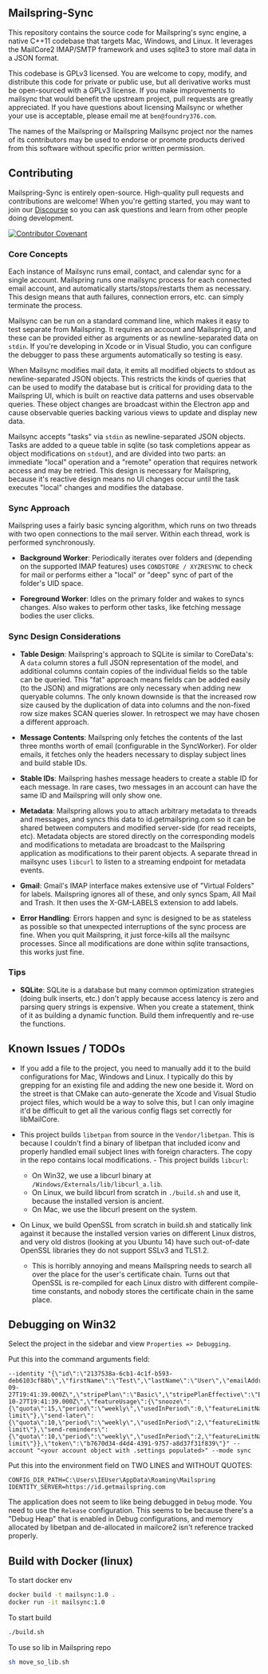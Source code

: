 ## Mailspring-Sync

This repository contains the source code for Mailspring's sync engine, a native
C++11 codebase that targets Mac, Windows, and Linux. It leverages the MailCore2
IMAP/SMTP framework and uses sqlite3 to store mail data in a JSON format.

This codebase is GPLv3 licensed. You are welcome to copy, modify, and
distribute this code for private or public use, but all derivative works must
be open-sourced with a GPLv3 license. If you make improvements to mailsync that
would benefit the upstream project, pull requests are greatly appreciated. If
you have questions about licensing Mailsync or whether your use is acceptable,
please email me at `ben@foundry376.com`.

The names of the Mailspring or Mailspring Mailsync project nor the names of its
contributors may be used to endorse or promote products derived from this
software without specific prior written permission.

## Contributing

Mailspring-Sync is entirely open-source. High-quality pull requests and
contributions are welcome! When you're getting started, you may want to join our
[Discourse](https://community.getmailspring.com/) so you can ask questions and
learn from other people doing development.

[![Contributor Covenant](https://img.shields.io/badge/Contributor%20Covenant-v2.0%20adopted-ff69b4.svg)](CODE_OF_CONDUCT.md)

### Core Concepts

Each instance of Mailsync runs email, contact, and calendar sync for a single
account. Mailspring runs one mailsync process for each connected email account,
and automatically starts/stops/restarts them as necessary. This design means
that auth failures, connection errors, etc. can simply terminate the process.

Mailsync can be run on a standard command line, which makes it easy to test
separate from Mailspring. It requires an account and Mailspring ID, and these
can be provided either as arguments or as newline-separated data on `stdin`. If
you're developing in Xcode or in Visual Studio, you can configure the debugger
to pass these arguments automatically so testing is easy.

When Mailsync modifies mail data, it emits all modified objects to stdout as
newline-separated JSON objects. This restricts the kinds of queries that can be
used to modify the database but is critical for providing data to the
Mailspring UI, which is built on reactive data patterns and uses observable
queries. These object changes are broadcast within the Electron app and cause
observable queries backing various views to update and display new data.

Mailsync accepts "tasks" via `stdin` as newline-separated JSON objects. Tasks
are added to a queue table in sqlite (so task completions appear as object
modifications on `stdout`), and are divided into two parts: an immediate
"local" operation and a "remote" operation that requires network access and may
be retried. This design is necessary for Mailspring, because it's reactive
design means no UI changes occur until the task executes "local" changes and
modifies the database.

### Sync Approach

Mailspring uses a fairly basic syncing algorithm, which runs on two threads
with two open connections to the mail server. Within each thread, work is
performed synchronously.

- **Background Worker**: Periodically iterates over folders and (depending on
the supported IMAP features) uses `CONDSTORE / XYZRESYNC` to check for mail or
performs either a "local" or "deep" sync of part of the folder's UID space.

- **Foreground Worker**: Idles on the primary folder and wakes to syncs
changes. Also wakes to perform other tasks, like fetching message bodies the
user clicks.

### Sync Design Considerations

- **Table Design**: Mailspring's approach to SQLite is similar to CoreData's: A
`data` column stores a full JSON representation of the model, and additional
columns contain copies of the individual fields so the table can be queried.
This "fat" approach means fields can be added easily (to the JSON) and
migrations are only necessary when adding new queryable columns. The only known
downside is that the increased row size caused by the duplication of data into
columns and the non-fixed row size makes SCAN queries slower. In retrospect we
may have chosen a different approach.

- **Message Contents**: Mailspring only fetches the contents of the last three
months worth of email (configurable in the SyncWorker). For older emails, it
fetches only the headers necessary to display subject lines and build stable
IDs.

- **Stable IDs**: Mailspring hashes message headers to create a stable ID for
each message. In rare cases, two messages in an account can have the same ID
and Mailspring will only show one.

- **Metadata**: Mailspring allows you to attach arbitrary metadata to threads
and messages, and syncs this data to id.getmailspring.com so it can be shared
between computers and modified server-side (for read receipts, etc). Metadata
objects are stored directly on the corresponding models and modifications to
metadata are broadcast to the Mailspring application as modifications to their
parent objects. A separate thread in mailsync uses `libcurl` to listen to a
streaming endpoint for metadata events.

- **Gmail**: Gmail's IMAP interface makes extensive use of "Virtual Folders"
for labels. Mailspring ignores all of these, and only syncs Spam, All Mail and
Trash. It then uses the X-GM-LABELS extension to add labels.

- **Error Handling**: Errors happen and sync is designed to be as stateless as
possible so that unexpected interruptions of the sync process are fine. When
you quit Mailspring, it just force-kills all the mailsync processes. Since all
modifications are done within sqlite transactions, this works just fine.

### Tips

- **SQLite**: SQLite is a database but many common optimization strategies
(doing bulk inserts, etc.) don't apply because access latency is zero and
parsing query strings is expensive. When you create a statement, think of it as
building a dynamic function. Build them infrequently and re-use the functions.

## Known Issues / TODOs

- If you add a file to the project, you need to manually add it to the build
configurations for Mac, Windows and Linux. I typically do this by grepping for
an existing file and adding the new one beside it. Word on the street is that
CMake can auto-generate the Xcode and Visual Studio project files, which would
be a way to solve this, but I can only imagine it'd be difficult to get all the
various config flags set correctly for libMailCore.

- This project builds `libetpan` from source in the `Vendor/libetpan`. This is
because I couldn't find a binary of libetpan that included iconv and properly
handled email subject lines with foreign characters. The copy in the repo
contains local modifications. - This project builds `libcurl`:

  - On Win32, we use a libcurl binary at `/Windows/Externals/lib/libcurl_a.lib`.
  - On Linux, we build libcurl from scratch in `./build.sh` and use it,
    because the installed version is ancient.
  - On Mac, we use the libcurl present on the system.

- On Linux, we build OpenSSL from scratch in build.sh and statically link
against it because the installed version varies on different Linux distros, and
very old distros (looking at you Ubuntu 14) have such out-of-date OpenSSL
libraries they do not support SSLv3 and TLS1.2.

  - This is horribly annoying and means Mailspring needs to search all over the
  place for the user's certificate chain. Turns out that OpenSSL is re-compiled
  for each Linux distro with different compile-time constants, and nobody
  stores the certificate chain in the same place.

## Debugging on Win32

Select the project in the sidebar and view `Properties => Debugging`.

Put this into the command arguments field:

```
--identity "{\"id\":\"2137538a-6cb1-4c1f-b593-deb6103cf88b\",\"firstName\":\"Test\",\"lastName\":\"User\",\"emailAddress\":\"testuser@getmailspring.com\",\"object\":\"identity\",\"createdAt\":\"2017-09-27T19:41:39.000Z\",\"stripePlan\":\"Basic\",\"stripePlanEffective\":\"Basic\",\"stripeCustomerId\":\"XXXXX\",\"stripePeriodEnd\":\"2017-10-27T19:41:39.000Z\",\"featureUsage\":{\"snooze\":{\"quota\":15,\"period\":\"weekly\",\"usedInPeriod\":0,\"featureLimitName\":\"basic-limit\"},\"send-later\":{\"quota\":10,\"period\":\"weekly\",\"usedInPeriod\":2,\"featureLimitName\":\"basic-limit\"},\"send-reminders\":{\"quota\":10,\"period\":\"weekly\",\"usedInPeriod\":2,\"featureLimitName\":\"basic-limit\"}},\"token\":\"b7670d34-d4d4-4391-9757-a8d37f31f839\"}" --account "<your account object with .settings populated>" --mode sync
```

Put this into the environment field on TWO LINES and WITHOUT QUOTES:

```
CONFIG_DIR_PATH=C:\Users\IEUser\AppData\Roaming\Mailspring
IDENTITY_SERVER=https://id.getmailspring.com
```

The application does not seem to like being debugged in `Debug` mode. You need
to use the `Release` configuration. This seems to be because there's a "Debug
Heap" that is enabled in Debug configurations, and memory allocated by libetpan
and de-allocated in mailcore2 isn't reference tracked properly.


## Build with Docker (linux)

To start docker env
```bash
docker build -t mailsync:1.0 .
docker run -it mailsync:1.0
```

To start build
```bash
./build.sh
```

To use so lib in Mailspring repo
```bash
sh move_so_lib.sh
```